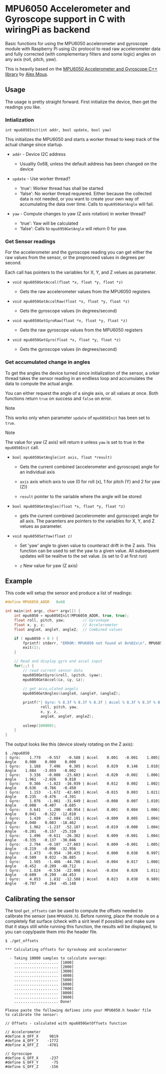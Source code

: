 # MPU6050 Accelerometer and Gyroscope support in C with wiringPi as backend

Basic functions for using the MPU6050 accelerometer and gyroscope module with Raspberry Pi using i2c protocol to read raw accelerometer data and fully corrected (with complementary filters and some logic) angles on any axis (roll, pitch, yaw).

This is heavily based on the [MPU6050 Accelerometer and Gyroscope C++ library](https://github.com/alex-mous/MPU6050-C-CPP-Library-for-Raspberry-Pi) by [Alex Mous](https://github.com/alex-mous).

## Usage

The usage is pretty straight forward. First initialize the device, then get the readings you like.

### Intialization

`int mpu6050Init(int addr, bool update, bool yaw)`

This initializes the MPU6050 and starts a worker thread to keep track of the actual change since startup.

* ```addr``` - Device I2C address
  * Usualliy 0x68, unless the default address has been changed on the device

* ```update``` - Use worker thread?
  * 'true': Worker thread has shall be started
  * 'false': No worker thread requiered. Either because the collected data is not needed, or you want to create your own way of accumulating the data over time. Calls to `mpu6950GetAngle` will fail.

* ```yaw``` - Compute changes to yaw (Z axis rotation) in worker thread?
  * 'true': Yaw will be calculated
  * 'false': Calls to `mpu6950GetAngle` will return 0 for yaw.


### Get Sensor readings

For the accelerometer and the gyroscope reading you can get either the raw values from the sensor, or the preproceed values in degrees per second.

Each call has pointers to the variables for X, Y, and Z velues as parameter.

* ```void mpu6050GetAccel(float *x, float *y, float *z)```

  * Gets the raw accelerometer values from the MPU6050 registers

* ```void mpu6050GetAccelRaw(float *x, float *y, float *z)```

  * Gets the gyroscope values (in degrees/second)

* ```void mpu6050GetGyroRaw(float *x, float *y, float *z)```

  * Gets the raw gyroscope values from the MPU6050 registers

* ```void mpu6050GetGyro(float *x, float *y, float *z)```

  * Gets the gyroscope values (in degrees/second)

### Get accumulated change in angles

To get the angles the device turned since initialization of the sensor, a orker thread takes the sensor reading in an endliess loop and accumulates the data to compute the actual angle.

You can either request the angle of a single axis, or all values at once. Both functions return ```true``` on success and ```false``` on error.

> [!NOTE]
> This works only when parameter ```update``` of ```mpu6050Init``` has been set to ```true```.

> [!NOTE]
> The value for yaw (Z axis) will return ```0``` unless ```yaw``` is set to true in the ```mpu6050Init``` call.

* ```bool mpu6050GetAngle(int axis, float *result)```

  * Gets the current combined (accelerometer and gyroscope) angle for an individual axis

  * ```axis``` axis which axis to use (0 for roll (x), 1 for pitch (Y) and 2 for yaw (Z))

  * ```result``` pointer to the variable where the angle will be stored


* ```bool mpu6050GetAngles(float *x, float *y, float *z)```

  * gets the current combined (accelerometer and gyroscope) angle for all axis. The paramters are pointers to the variables for X, Y, and Z velues as parameter.

* ```void mpu6050SetYaw(float z)```

  * Set 'yaw' angle to given value to counteract drift in the Z axis. This function can be used to set the yaw to a 
  given value. All subsequent updates will be realitve to the set value. (is set to 0 at first run)

  * ```z``` New value for yaw (Z axis)

## Example

This code will setup the sensor and produce a list of readings:

```C
#define MPU6050_ADDR   0x68

int main(int argc, char* argv[]) {
    int mpu6050 = mpu6050Init(MPU6050_ADDR, true, true);
    float roll, pitch, yaw;        // Gyroskope
    float x, y, z;                 // Accelerometer
    float angleX, angleY, angleZ;  // Combined values

    if ( mpu6050 < 0 ) {
        fprintf( stderr, "ERROR: MPU6050 not found at 0x%02x\n", MPU6050_ADDR);
        exit(1);
    }

    // Read and display gyro and accel input
    for(;;) {
        // read current sensor data
        mpu6050GetGyro(&roll, &pitch, &yaw);
        mpu6050GetAccel(&x, &y, &z);
        
        // get accu,ulated angels
        mpu6050GetAngles(&angleX, &angleY, &angleZ);

        printf("| Gyro: % 8.3f % 8.3f % 8.3f | Accel % 8.3f % 8.3f % 8.3f| Angle % 8.3f % 8.3f % 8.3f\n", 
                roll, pitch, yaw, 
                x, y, z,
                angleX, angleY, angleZ);
        
        usleep(100000);
    }
}
```

The output looks like this (device slowly rotating on the Z axis):

```
$ ./mpu6050
| Gyro:    1.779   -0.557   -0.588 | Accel    0.001   -0.001    1.005| Angle    0.000    0.000    0.000
| Gyro:    1.168    7.496    0.305 | Accel    0.029    0.146    1.010| Angle    1.884   -3.059   -0.002
| Gyro:    3.336   -0.008  -23.603 | Accel   -0.020   -0.002    1.006| Angle    1.961   -2.026    0.818
| Gyro:    0.366   -1.023  -16.939 | Accel    0.012    0.002    1.002| Angle    0.636   -0.766   -0.450
| Gyro:    1.153   -1.672  -42.603 | Accel   -0.015    0.003    1.021| Angle    0.235   -0.476   -4.391
| Gyro:    1.076   -1.061  -31.649 | Accel   -0.008    0.007    1.010| Angle   -0.008   -0.407   -8.685
| Gyro:    3.641   -1.206  -40.954 | Accel    0.001    0.004    1.006| Angle    0.041   -0.322  -12.810
| Gyro:    1.420   -2.084  -62.191 | Accel   -0.009    0.005    1.004| Angle    0.040    0.083  -18.462
| Gyro:    1.962   -1.237  -52.107 | Accel   -0.019   -0.000    1.004| Angle   -0.201   -0.157  -25.310
| Gyro:    1.496   -0.611  -26.382 | Accel    0.009   -0.001    1.004| Angle   -0.335   -0.137  -30.046
| Gyro:    2.794   -0.107  -27.603 | Accel    0.009   -0.001    1.005| Angle   -0.219   -0.096  -32.956
| Gyro:    1.473   -0.954  -30.435 | Accel    0.000    0.030    0.997| Angle   -0.509    0.032  -36.885
| Gyro:    1.565   -1.466  -44.786 | Accel   -0.004    0.017    1.008| Angle   -0.452   -0.209  -40.712
| Gyro:    1.824   -0.534  -22.008 | Accel   -0.034    0.020    1.011| Angle   -0.609   -0.299  -44.453
| Gyro:    4.053    1.832  -12.588 | Accel    0.023    0.030    0.989| Angle   -0.787   -0.264  -45.148
```



## Calibrating the sensor

The tool `get_offsets` can be used to compute the offsets needed to calibrate the sensor (see `MPOU650.h`).
Before running, place the module on a completely flat surface (check with a sirit level if possible) and make
sure that it stays still while running this function, the results will be displayed, to you can copy/paste them
into the header file.

```
$ ./get_offsets

*** Calculating offsets for Gyroskoep and accelerometer

  - Taking 10000 samples to calculate average:
    .................... [1000]
    .................... [2000]
    .................... [3000]
    .................... [4000]
    .................... [5000]
    .................... [6000]
    .................... [7000]
    .................... [8000]
    .................... [9000]
    .................... Done!

Please paste the following defines into your MPU6050.h header file
to calibrate the sensor:

// Offsets - calculated with mpu6050GetOffsets function

// Accelerometer
#define A_OFF_X     9819
#define A_OFF_Y    -1772
#define A_OFF_Z    -4781

// Gyroscope
#define G_OFF_X     -237
#define G_OFF_Y      -75
#define G_OFF_Z     -156
```